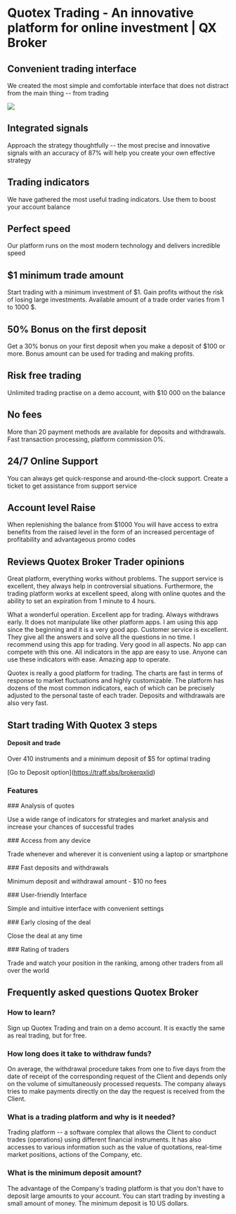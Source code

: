 # Quotex Trading - An innovative platform for online investment \| QX Broker

## Convenient trading interface

We created the most simple and comfortable interface that does not
distract from the main thing -- from trading

[![](https://static.quotex.io/files/4_en/300_250.jpg)](https://traff.sbs/brokerqxlid)

## Integrated signals

Approach the strategy thoughtfully -- the most precise and innovative
signals with an accuracy of 87% will help you create your own effective
strategy

## Trading indicators

We have gathered the most useful trading indicators. Use them to boost
your account balance

## Perfect speed

Our platform runs on the most modern technology and delivers incredible
speed

## \$1 minimum trade amount

Start trading with a minimum investment of \$1. Gain profits without the
risk of losing large investments. Available amount of a trade order
varies from 1 to 1000 \$.

## 50% Bonus on the first deposit

Get a 30% bonus on your first deposit when you make a deposit of \$100
or more. Bonus amount can be used for trading and making profits.

## Risk free trading

Unlimited trading practise on a demo account, with \$10 000 on the
balance

## No fees

More than 20 payment methods are available for deposits and withdrawals.
Fast transaction processing, platform commission 0%.

## 24/7 Online Support

You can always get quick-response and around-the-clock support. Create a
ticket to get assistance from support service

## Account level Raise

When replenishing the balance from \$1000 You will have access to extra
benefits from the raised level in the form of an increased percentage of
profitability and advantageous promo codes

## Reviews Quotex Broker Trader opinions

Great platform, everything works without problems. The support service
is excellent, they always help in controversial situations. Furthermore,
the trading platform works at excellent speed, along with online quotes
and the ability to set an expiration from 1 minute to 4 hours.

What a wonderful operation. Excellent app for trading. Always withdraws
early. It does not manipulate like other platform apps. I am using this
app since the beginning and it is a very good app. Customer service is
excellent. They give all the answers and solve all the questions in no
time. I recommend using this app for trading. Very good in all aspects.
No app can compete with this one. All indicators in the app are easy to
use. Anyone can use these indicators with ease. Amazing app to operate.

Quotex is really a good platform for trading. The charts are fast in
terms of response to market fluctuations and highly customizable. The
platform has dozens of the most common indicators, each of which can be
precisely adjusted to the personal taste of each trader. Deposits and
withdrawals are also very fast.

## Start trading With Quotex 3 steps

#### Deposit and trade

Over 410 instruments and a minimum deposit of \$5 for optimal trading

\[Go to Deposit option\](https://traff.sbs/brokerqxlid)

### Features

\### Analysis of quotes

Use a wide range of indicators for strategies and market analysis and
increase your chances of successful trades

\### Access from any device

Trade whenever and wherever it is convenient using a laptop or
smartphone

\### Fast deposits and withdrawals

Minimum deposit and withdrawal amount - \$10 no fees

\### User-friendly Interface

Simple and intuitive interface with convenient settings

\### Early closing of the deal

Close the deal at any time

\### Rating of traders

Trade and watch your position in the ranking, among other traders from
all over the world

## Frequently asked questions Quotex Broker

### How to learn?

Sign up Quotex Trading and train on a demo account. It is exactly the
same as real trading, but for free.

### How long does it take to withdraw funds?

On average, the withdrawal procedure takes from one to five days from
the date of receipt of the corresponding request of the Client and
depends only on the volume of simultaneously processed requests. The
company always tries to make payments directly on the day the request is
received from the Client.

### What is a trading platform and why is it needed?

Trading platform -- a software complex that allows the Client to conduct
trades (operations) using different financial instruments. It has also
accesses to various information such as the value of quotations,
real-time market positions, actions of the Company, etc.

### What is the minimum deposit amount?

The advantage of the Company's trading platform is that you don't have
to deposit large amounts to your account. You can start trading by
investing a small amount of money. The minimum deposit is 10 US dollars.

